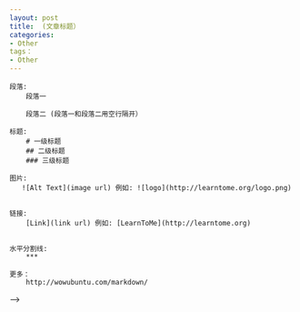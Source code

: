 ```yaml
---
layout: post
title:  (文章标题）
categories:
- Other
tags：
- Other
---
```


<!--
MarkDown 简明参考：
    
    注释:
        <!-- 注释内容 -->

    段落: 
        段落一

        段落二 (段落一和段落二用空行隔开）

    标题: 
        # 一级标题
        ## 二级标题
        ### 三级标题

    图片:
       ![Alt Text](image url) 例如: ![logo](http://learntome.org/logo.png)


    链接:
        [Link](link url) 例如: [LearnToMe](http://learntome.org)


    水平分割线:
        ***

    更多：
        http://wowubuntu.com/markdown/   
-->
